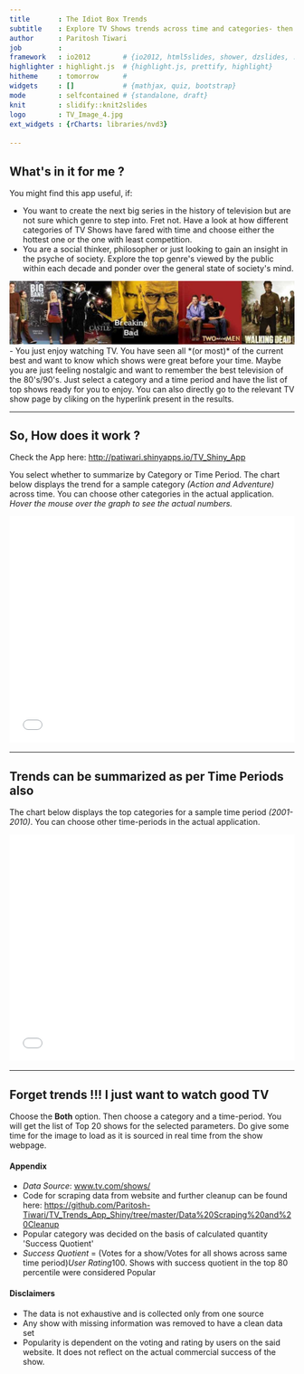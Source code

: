 ```yaml
---
title       : The Idiot Box Trends
subtitle    : Explore TV Shows trends across time and categories- then choose your favorites
author      : Paritosh Tiwari
job         : 
framework   : io2012        # {io2012, html5slides, shower, dzslides, ...}
highlighter : highlight.js  # {highlight.js, prettify, highlight}
hitheme     : tomorrow      # 
widgets     : []            # {mathjax, quiz, bootstrap}
mode        : selfcontained # {standalone, draft}
knit        : slidify::knit2slides
logo        : TV_Image_4.jpg
ext_widgets : {rCharts: libraries/nvd3}

---
```


## What's in it for me ?

<style>
strong {
  font-weight: bold;
}
em {
  font-style: italic;
}
</style>

You might find this app useful, if:

- You want to create the next big series in the history of television but are not sure which genre to step into. Fret not. Have a look at how different categories of TV Shows have fared with time and choose either the hottest one or the one with least competition.
- You are a social thinker, philosopher or just looking to gain an insight in the psyche of society. Explore the top genre's viewed by the public within each decade and ponder over the general state of society's mind.
<div style='text-align: left;'>
<img src="assets/img/image1.jpg">
</div>
- You just enjoy watching TV. You have seen all *(or most)* of the current best and want to know which shows were great before your time. Maybe you are just feeling nostalgic and want to remember the best television of the 80's/90's. Just select a category and a time period and have the list of top shows ready for you to enjoy. You can also directly go to the relevant TV show page by cliking on the hyperlink present in the results.

---

## So, How does it work ?

<style>
strong {
  font-weight: bold;
}
em {
  font-style: italic;
}
</style>

Check the App here: http://patiwari.shinyapps.io/TV_Shiny_App

You select whether to summarize by Category or Time Period. The chart below displays the trend for a sample category *(Action and Adventure)* across time. You can choose other categories in the actual application. *Hover the mouse over the graph to see the actual numbers.*
<iframe src=' assets/fig/nvd3plot.html ' scrolling='no' frameBorder='0' seamless class='rChart nvd3 ' id=iframe- myChart ></iframe> <style>iframe.rChart{ width: 100%; height: 400px;}</style>

---

## Trends can be summarized as per Time Periods also 

<style>
strong {
  font-weight: bold;
}
em {
  font-style: italic;
}
</style>

The chart below displays the top categories for a sample time period *(2001-2010)*. You can choose other time-periods in the actual application.

<iframe src=' assets/fig/nvd3plot_2.html ' scrolling='no' frameBorder='0' seamless class='rChart nvd3 ' id=iframe- myChart_2 ></iframe> <style>iframe.rChart{ width: 100%; height: 400px;}</style>

--- 
## **Forget trends !!! I just want to watch good TV**
<style>
strong {
  font-weight: bold;
}
em {
  font-style: italic;
}
</style>

Choose the **Both** option. Then choose a category and a time-period. You will get the list of Top 20 shows for the selected parameters. Do give some time for the image to load as it is sourced in real time from the show webpage.

#### **Appendix**
- *Data Source*: www.tv.com/shows/
- Code for scraping data from website and further cleanup can be found here: https://github.com/Paritosh-Tiwari/TV_Trends_App_Shiny/tree/master/Data%20Scraping%20and%20Cleanup
- Popular category was decided on the basis of calculated quantity 'Success Quotient'
- *Success Quotient* = (Votes for a show/Votes for all shows across same time period)*User Rating*100. Shows with success quotient in the top 80 percentile were considered Popular

#### **Disclaimers**
- The data is not exhaustive and is collected only from one source
- Any show with missing information was removed to have a clean data set
- Popularity is dependent on the voting and rating by users on the said website. It does not reflect on the actual commercial success of the show.





